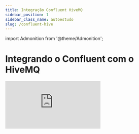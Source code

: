 ```yaml
---
title: Integração Confluent HiveMQ
sidebar_position: 1
sidebar_class_name: autoestudo
slug: /confluent-hive
---
```


import Admonition from '@theme/Admonition';

# Integrando o Confluent com o HiveMQ

<Admonition 
    type="info" 
    title="Autoestudo">

<div style={{ textAlign: 'center' }}>
    <iframe 
        style={{
            display: 'block',
            margin: 'auto',
            width: '100%',
            height: '50vh',
        }}
        src="https://www.youtube.com/embed/ViFjHcdFQho" 
        frameborder="0" 
        allowFullScreen>
    </iframe>
</div>

</Admonition>


